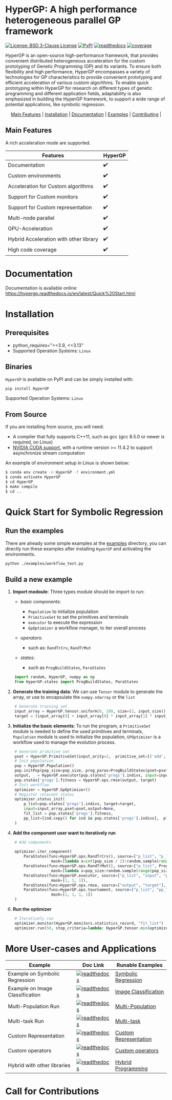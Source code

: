 # HyperGP: A high performance heterogeneous parallel GP framework


[![License: BSD 3-Clause License](https://img.shields.io/badge/License-BSD%203--Clause-red)](https://github.com/MZT-srcount/HyperGP/blob/main/LICENSE)
[![PyPI](https://img.shields.io/badge/PyPI-support-blue)](https://pypi.org/project/HyperGP/)
[![readthedocs](https://img.shields.io/badge/docs-passing-green)](https://hypergp.readthedocs.io/en/latest/)
[![coverage](https://img.shields.io/badge/coverage-passing-green)]()


HyperGP is an open-source high-performance framework, that provides convenient distributed heterogeneous acceleration for the custom prototyping of Genetic Programming (GP) and its variants. To ensure both flexibility and high performance, HyperGP encompasses a variety of technologies for GP characteristics to provide convenient prototyping and efficient acceleration of various custom algorithms. To enable quick prototyping within HyperGP for research on different types of genetic programming and different application fields, adaptability is also emphasized in building the HyperGP framework, to support a wide range of potential applications, like symbolic regression. 

<p align="center">
  <a href="https://hypergp.readthedocs.io/en/latest/Quick%20Start.html">Main Features</a> |
  <a href="https://github.com/MZT-srcount/HyperGP?tab=readme-ov-file#installation">Installation</a> |
  <a href="https://hypergp.readthedocs.io/en/latest/Quick%20Start.html">Documentation</a> |
  <a href="https://github.com/MZT-srcount/HyperGP?tab=readme-ov-file#quick-start-for-symbolic-regression">Examples</a> |
  <a href="https://github.com/MZT-srcount/HyperGP?tab=readme-ov-file#call-for-contributions">Contributing</a> |
</p>

## Main Features

A rich acceleration mode are supported.

| **Features**                | **HyperGP** |
| --------------------------- | ----------------------|
| Documentation               | :heavy_check_mark: |
| Custom environments         | :heavy_check_mark: |
| Acceleration for Custom algorithms           | :heavy_check_mark: |
| Support for Custom monitors             | :heavy_check_mark: |
| Support for Custom representation | :heavy_check_mark: |
| Multi-node parallel         | :heavy_check_mark: |
| GPU-Acceleration            | :heavy_check_mark: |
| Hybrid Acceleration with other library   | :heavy_check_mark: |
| High code coverage          | :heavy_check_mark: |

# Documentation
Documentation is available online: https://hypergp.readthedocs.io/en/latest/Quick%20Start.html

# Installation

## Prerequisites

- python_requires=">=3.9, <=3.13"
- Supported Operation Systems: ``Linux``

## Binaries

``HyperGP`` is available on PyPI and can be simply installed with:

```bash
pip install HyperGP
```

Supported Operation Systems: ``Linux``

## From Source

If you are installing from source, you will need:

- A compiler that fully supports C++11, such as gcc (gcc 8.5.0 or newer is required, on Linux)
- [NVIDIA CUDA support](https://developer.nvidia.com/cuda-downloads), with a runtime version >= 11.4.2 to support asynchronize stream computation

An example of environment setup in Linux is shown below:

```bash
$ conda env create -n HyperGP -f environment.yml
$ conda activate HyperGP
$ cd HyperGP
$ make compile
$ cd ..
```

# Quick Start for Symbolic Regression

## Run the examples

There are already some simple examples at the [examples](./examples/) directory, you can directly run these examples after installing ``HyperGP`` and activating the environments.

```bash
python ./examples/workflow_test.py
```

## Build a new example

1. **Import modoule**: Three types module should be import to run:  
  
   - *basic components*:  
      - ``Population`` to initialize population
      - ``PrimitiveSet`` to set the primitives and terminals
      - ``executor`` to execute the expression
      - ``GpOptimizer`` a workflow manager, to iter overall process 

   - *operators*:
      - such as: ``RandTrCrv``, ``RandTrMut``

   - *states*:
      - such as ``ProgBuildStates``, ``ParaStates``

```python
    import random, HyperGP, numpy as np
    from HyperGP.states import ProgBuildStates, ParaStates
```

2. **Generate the training data**: We can use ``Tensor`` module to generate the array, or use to encapsulate the ``numpy.ndarray`` or the ``list``

```python
    # Generate training set
    input_array = HyperGP.tensor.uniform(0, 100, size=(2, input_size))
    target = (input_array[0] + input_array[0] * input_array[1] * input_array[1]) * (input_array[0]) / (input_array[1] + input_array[0])

```
3. **Initialize the basic elements**: To run the program, a ``PrimitiveSet`` module is needed to define the used primitives and terminals, ``Population`` module is used to initialize the population, ``GPOptimizer`` is a workflow used to manage the evolution process.

```python
    # Generate primitive set
    pset = HyperGP.PrimitiveSet(input_arity=2,  primitive_set=[('add', HyperGP.tensor.add, 2),('sub', HyperGP.tensor.sub, 2),('mul', HyperGP.tensor.mul, 2),('div', HyperGP.tensor.div, 2),('sin', HyperGP.tensor.sin, 1),('cos', HyperGP.tensor.cos, 1)])
    # Init population
    pop = HyperGP.Population()
    pop.initPop(pop_size=pop_size, prog_paras=ProgBuildStates(pset=pset, depth_rg=[2, 6], len_limit=100000))
    output, _ = HyperGP.executor(pop.states['progs'].indivs, input=input_array, pset=pset)
    pop.states['progs'].fitness = HyperGP.ops.rmse(output, target)
    # Init workflow
    optimizer = HyperGP.GpOptimizer()
    # Register relevant states
    optimizer.status_init(
        p_list=pop.states['progs'].indivs, target=target,
        input=input_array,pset=pset,output=None,
        fit_list = pop.states['progs'].fitness,
        pp_list=[ind.copy() for ind in pop.states['progs'].indivs],  pfit_list=pop.states['progs'].fitness.copy(),
    )
```


4. **Add the component user want to iteratively run**

```python
    # Add components
    
    optimizer.iter_component(
        ParaStates(func=HyperGP.ops.RandTrCrv(), source=["p_list", "p_list"], to=["p_list", "p_list"],
                    mask=[lambda x=int(pop_size / 2):random.sample(range(pop_size), x), lambda x=int(pop_size / 2):random.sample(range(pop_size), x)]),
        ParaStates(func=HyperGP.ops.RandTrMut(), source=["p_list", ProgBuildStates(pset=pset, depth_rg=[2, 3], len_limit=pop_size), True], to=["p_list"],
                    mask=[lambda x=pop_size:random.sample(range(pop_size), x), 1, 1]),
        ParaStates(func=HyperGP.executor, source=["p_list", "input", "pset"], to=["output", None],
                    mask=[1, 1, 1]),
        ParaStates(func=HyperGP.ops.rmse, source=["output", "target"], to=["fit_list"]),
        ParaStates(func=HyperGP.ops.tournament, source=["p_list", "pp_list", "fit_list", "pfit_list"], to=["p_list", "pp_list", "fit_list", "pfit_list"],
                    mask=[1, 1, 1, 1])
    )

```
6. **Run the optimizer**

```python
    # Iteratively run
    optimizer.monitor(HyperGP.monitors.statistics_record, "fit_list")
    optimizer.run(50, stop_criteria=lambda: HyperGP.tensor.min(optimizer.workflowstates.fit_list) < 1e-9, tqdm_diable=False)

```

# More User-cases and Applications


| **Example**                | **Doc Link** | **Runable Examples** |
| --------------------------- | ----------------------| ----------------------|
| Example on Symbolic Regression               | [![readthedocs](https://img.shields.io/badge/docs-passing-green)]() | [Symbolic Regression]()|
| Example on Image Classification        | [![readthedocs](https://img.shields.io/badge/docs-passing-green)]() | [Image Classification]()|
| Multi-Population Run           | [![readthedocs](https://img.shields.io/badge/docs-passing-green)]() | [Multi-Population]()|
| Multi-task Run             | [![readthedocs](https://img.shields.io/badge/docs-passing-green)]() | [Multi-task]()|
| Custom Representation             | [![readthedocs](https://img.shields.io/badge/docs-passing-green)]() | [Custom Representation]()|
| Custom operators             | [![readthedocs](https://img.shields.io/badge/docs-passing-green)]() | [Custom operators]()|
| Hybrid with other libraries             | [![readthedocs](https://img.shields.io/badge/docs-passing-green)]() | [Hybrid Programming]()|

# Call for Contributions
